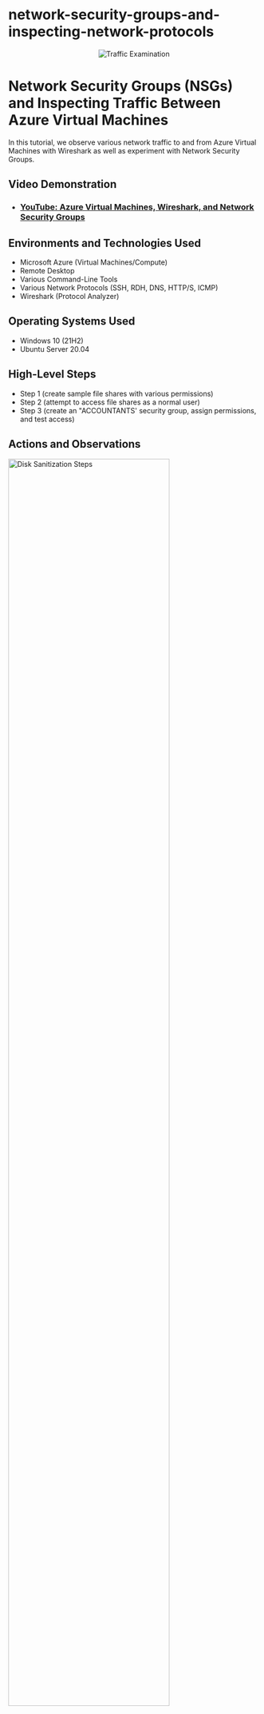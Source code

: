 # network-security-groups-and-inspecting-network-protocols
<p align="center">
<img src="https://i.imgur.com/Ua7udoS.png" alt="Traffic Examination"/>
</p>

<h1>Network Security Groups (NSGs) and Inspecting Traffic Between Azure Virtual Machines</h1>
In this tutorial, we observe various network traffic to and from Azure Virtual Machines with Wireshark as well as experiment with Network Security Groups. <br />


<h2>Video Demonstration</h2>

- ### [YouTube: Azure Virtual Machines, Wireshark, and Network Security Groups](https://www.youtube.com)

<h2>Environments and Technologies Used</h2>

- Microsoft Azure (Virtual Machines/Compute)
- Remote Desktop
- Various Command-Line Tools
- Various Network Protocols (SSH, RDH, DNS, HTTP/S, ICMP)
- Wireshark (Protocol Analyzer)

<h2>Operating Systems Used </h2>

- Windows 10 (21H2)
- Ubuntu Server 20.04

<h2>High-Level Steps</h2>

- Step 1 (create sample file shares with various permissions)
- Step 2 (attempt to access file shares as a normal user)
- Step 3 (create an "ACCOUNTANTS' security group, assign permissions, and test access)

<h2>Actions and Observations</h2>

<p>
  <img src="https://i.imgur.com/d0OiLFJ.png  " height="80%" width="80%" alt="Disk Sanitization Steps"/>
<img src="https://i.imgur.com/d0OiLFJ.png  " height="80%" width="80%" alt="Disk Sanitization Steps"/>  
<img src="https://i.imgur.com/d0OiLFJ.png  " height="80%" width="80%" alt="Disk Sanitization Steps"/>
</p>
<p>
- Above is an example of 
</p>
<br />

<p>
<img src="https://i.imgur.com/DJmEXEB.png" height="80%" width="80%" alt="Disk Sanitization Steps"/>
</p>
<p>
Lorem ipsum dolor sit amet, consectetur adipiscing elit, sed do eiusmod tempor incididunt ut labore et dolore magna aliqua. Ut enim ad minim veniam, quis nostrud exercitation ullamco laboris nisi ut aliquip ex ea commodo consequat. Duis aute irure dolor in reprehenderit in voluptate velit esse cillum dolore eu fugiat nulla pariatur.
</p>
<br />

<p>
